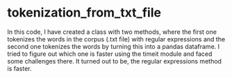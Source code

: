 # tokenization_from_txt_file
In this code, I have created a class with two methods, where the first one tokenizes the words in the corpus (.txt file) with regular expressions and the second one tokenizes the words by turning this into a pandas dataframe. I tried to figure out which one is faster using the timeit module and faced some challenges there. It turned out to be, the regular expressions method is faster.
